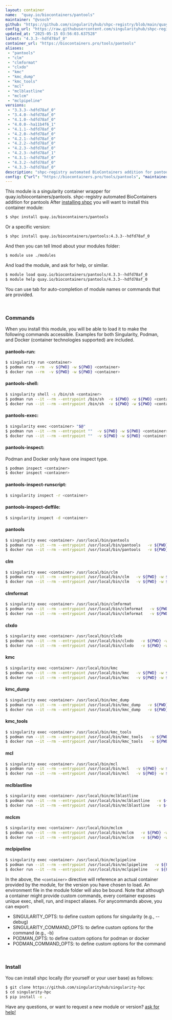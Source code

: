 ```yaml
---
layout: container
name:  "quay.io/biocontainers/pantools"
maintainer: "@vsoch"
github: "https://github.com/singularityhub/shpc-registry/blob/main/quay.io/biocontainers/pantools/container.yaml"
config_url: "https://raw.githubusercontent.com/singularityhub/shpc-registry/main/quay.io/biocontainers/pantools/container.yaml"
updated_at: "2025-05-15 03:56:03.637528"
latest: "4.3.3--hdfd78af_0"
container_url: "https://biocontainers.pro/tools/pantools"
aliases:
 - "pantools"
 - "clm"
 - "clmformat"
 - "clxdo"
 - "kmc"
 - "kmc_dump"
 - "kmc_tools"
 - "mcl"
 - "mclblastline"
 - "mclcm"
 - "mclpipeline"
versions:
 - "3.3.3--hdfd78af_0"
 - "3.4.0--hdfd78af_0"
 - "4.1.0--hdfd78af_0"
 - "4.0.0--ha11b4f6_1"
 - "4.1.1--hdfd78af_0"
 - "4.2.0--hdfd78af_0"
 - "4.2.1--hdfd78af_0"
 - "4.2.2--hdfd78af_0"
 - "4.2.3--hdfd78af_0"
 - "4.2.3--hdfd78af_1"
 - "4.3.1--hdfd78af_0"
 - "4.3.2--hdfd78af_0"
 - "4.3.3--hdfd78af_0"
description: "shpc-registry automated BioContainers addition for pantools"
config: {"url": "https://biocontainers.pro/tools/pantools", "maintainer": "@vsoch", "description": "shpc-registry automated BioContainers addition for pantools", "latest": {"4.3.3--hdfd78af_0": "sha256:92be0f8d4a2e704e234b3084fe3da009a0f5834ac294259d61fd068606f93f06"}, "tags": {"3.3.3--hdfd78af_0": "sha256:0818dc6a8f863fe62feb9e1e3558be44c2cf3175ff1412a5b6ed4bf775f57559", "3.4.0--hdfd78af_0": "sha256:1cc614cf02205cd8ccddf1215af915dde1e8db3cee6dc4a1d3df6b516d4fe85d", "4.1.0--hdfd78af_0": "sha256:6945cab3e9726e6fae54c53bca3f431a97da7f2246982b562e5f65a74b812be6", "4.0.0--ha11b4f6_1": "sha256:3900d137519b36d5b21296b7a41111f17a0c13e8ef1febe42ecc94ba41f1667d", "4.1.1--hdfd78af_0": "sha256:b3bd31de490ba8694def1eafb0e3b0756e2b6e307e958bc4ccdcad240b267799", "4.2.0--hdfd78af_0": "sha256:9b9775656a164f75d34f9faf738f89dd8ba276a274b00c2581de8830e1190e3e", "4.2.1--hdfd78af_0": "sha256:6a076e72e773eaecaed4f7185e9289a4eadf7fe7892dfee5ed679fdab1fc6745", "4.2.2--hdfd78af_0": "sha256:b6e460ee2eec354e76f53607304e977e79f03313e558d21c774d618e4d405928", "4.2.3--hdfd78af_0": "sha256:c96166613df9fe0955d024fe642a2a8dfe73ef3b8b970c3533e0842ba0acc1d2", "4.2.3--hdfd78af_1": "sha256:cadcaba3e0f85e489668e4795e26408c83bd3adf2b037bfed75bc1286b71c157", "4.3.1--hdfd78af_0": "sha256:25facf0bcaf4cca750f52b1d2a63f3d48117829a1fce52193f1d9ea9eb738d2f", "4.3.2--hdfd78af_0": "sha256:1cb0238b1fbf9ba4e2d0a435c9ed3a4491d8585dafa7b9ffe0d97a8e372ca88c", "4.3.3--hdfd78af_0": "sha256:92be0f8d4a2e704e234b3084fe3da009a0f5834ac294259d61fd068606f93f06"}, "docker": "quay.io/biocontainers/pantools", "aliases": {"pantools": "/usr/local/bin/pantools", "clm": "/usr/local/bin/clm", "clmformat": "/usr/local/bin/clmformat", "clxdo": "/usr/local/bin/clxdo", "kmc": "/usr/local/bin/kmc", "kmc_dump": "/usr/local/bin/kmc_dump", "kmc_tools": "/usr/local/bin/kmc_tools", "mcl": "/usr/local/bin/mcl", "mclblastline": "/usr/local/bin/mclblastline", "mclcm": "/usr/local/bin/mclcm", "mclpipeline": "/usr/local/bin/mclpipeline"}}
---
```


This module is a singularity container wrapper for quay.io/biocontainers/pantools.
shpc-registry automated BioContainers addition for pantools
After [installing shpc](#install) you will want to install this container module:


```bash
$ shpc install quay.io/biocontainers/pantools
```

Or a specific version:

```bash
$ shpc install quay.io/biocontainers/pantools:4.3.3--hdfd78af_0
```

And then you can tell lmod about your modules folder:

```bash
$ module use ./modules
```

And load the module, and ask for help, or similar.

```bash
$ module load quay.io/biocontainers/pantools/4.3.3--hdfd78af_0
$ module help quay.io/biocontainers/pantools/4.3.3--hdfd78af_0
```

You can use tab for auto-completion of module names or commands that are provided.

<br>

### Commands

When you install this module, you will be able to load it to make the following commands accessible.
Examples for both Singularity, Podman, and Docker (container technologies supported) are included.

#### pantools-run:

```bash
$ singularity run <container>
$ podman run --rm  -v ${PWD} -w ${PWD} <container>
$ docker run --rm  -v ${PWD} -w ${PWD} <container>
```

#### pantools-shell:

```bash
$ singularity shell -s /bin/sh <container>
$ podman run --it --rm --entrypoint /bin/sh  -v ${PWD} -w ${PWD} <container>
$ docker run --it --rm --entrypoint /bin/sh  -v ${PWD} -w ${PWD} <container>
```

#### pantools-exec:

```bash
$ singularity exec <container> "$@"
$ podman run --it --rm --entrypoint ""  -v ${PWD} -w ${PWD} <container> "$@"
$ docker run --it --rm --entrypoint ""  -v ${PWD} -w ${PWD} <container> "$@"
```

#### pantools-inspect:

Podman and Docker only have one inspect type.

```bash
$ podman inspect <container>
$ docker inspect <container>
```

#### pantools-inspect-runscript:

```bash
$ singularity inspect -r <container>
```

#### pantools-inspect-deffile:

```bash
$ singularity inspect -d <container>
```


#### pantools

```bash
$ singularity exec <container> /usr/local/bin/pantools
$ podman run --it --rm --entrypoint /usr/local/bin/pantools   -v ${PWD} -w ${PWD} <container> -c " $@"
$ docker run --it --rm --entrypoint /usr/local/bin/pantools   -v ${PWD} -w ${PWD} <container> -c " $@"
```


#### clm

```bash
$ singularity exec <container> /usr/local/bin/clm
$ podman run --it --rm --entrypoint /usr/local/bin/clm   -v ${PWD} -w ${PWD} <container> -c " $@"
$ docker run --it --rm --entrypoint /usr/local/bin/clm   -v ${PWD} -w ${PWD} <container> -c " $@"
```


#### clmformat

```bash
$ singularity exec <container> /usr/local/bin/clmformat
$ podman run --it --rm --entrypoint /usr/local/bin/clmformat   -v ${PWD} -w ${PWD} <container> -c " $@"
$ docker run --it --rm --entrypoint /usr/local/bin/clmformat   -v ${PWD} -w ${PWD} <container> -c " $@"
```


#### clxdo

```bash
$ singularity exec <container> /usr/local/bin/clxdo
$ podman run --it --rm --entrypoint /usr/local/bin/clxdo   -v ${PWD} -w ${PWD} <container> -c " $@"
$ docker run --it --rm --entrypoint /usr/local/bin/clxdo   -v ${PWD} -w ${PWD} <container> -c " $@"
```


#### kmc

```bash
$ singularity exec <container> /usr/local/bin/kmc
$ podman run --it --rm --entrypoint /usr/local/bin/kmc   -v ${PWD} -w ${PWD} <container> -c " $@"
$ docker run --it --rm --entrypoint /usr/local/bin/kmc   -v ${PWD} -w ${PWD} <container> -c " $@"
```


#### kmc_dump

```bash
$ singularity exec <container> /usr/local/bin/kmc_dump
$ podman run --it --rm --entrypoint /usr/local/bin/kmc_dump   -v ${PWD} -w ${PWD} <container> -c " $@"
$ docker run --it --rm --entrypoint /usr/local/bin/kmc_dump   -v ${PWD} -w ${PWD} <container> -c " $@"
```


#### kmc_tools

```bash
$ singularity exec <container> /usr/local/bin/kmc_tools
$ podman run --it --rm --entrypoint /usr/local/bin/kmc_tools   -v ${PWD} -w ${PWD} <container> -c " $@"
$ docker run --it --rm --entrypoint /usr/local/bin/kmc_tools   -v ${PWD} -w ${PWD} <container> -c " $@"
```


#### mcl

```bash
$ singularity exec <container> /usr/local/bin/mcl
$ podman run --it --rm --entrypoint /usr/local/bin/mcl   -v ${PWD} -w ${PWD} <container> -c " $@"
$ docker run --it --rm --entrypoint /usr/local/bin/mcl   -v ${PWD} -w ${PWD} <container> -c " $@"
```


#### mclblastline

```bash
$ singularity exec <container> /usr/local/bin/mclblastline
$ podman run --it --rm --entrypoint /usr/local/bin/mclblastline   -v ${PWD} -w ${PWD} <container> -c " $@"
$ docker run --it --rm --entrypoint /usr/local/bin/mclblastline   -v ${PWD} -w ${PWD} <container> -c " $@"
```


#### mclcm

```bash
$ singularity exec <container> /usr/local/bin/mclcm
$ podman run --it --rm --entrypoint /usr/local/bin/mclcm   -v ${PWD} -w ${PWD} <container> -c " $@"
$ docker run --it --rm --entrypoint /usr/local/bin/mclcm   -v ${PWD} -w ${PWD} <container> -c " $@"
```


#### mclpipeline

```bash
$ singularity exec <container> /usr/local/bin/mclpipeline
$ podman run --it --rm --entrypoint /usr/local/bin/mclpipeline   -v ${PWD} -w ${PWD} <container> -c " $@"
$ docker run --it --rm --entrypoint /usr/local/bin/mclpipeline   -v ${PWD} -w ${PWD} <container> -c " $@"
```



In the above, the `<container>` directive will reference an actual container provided
by the module, for the version you have chosen to load. An environment file in the
module folder will also be bound. Note that although a container
might provide custom commands, every container exposes unique exec, shell, run, and
inspect aliases. For anycommands above, you can export:

 - SINGULARITY_OPTS: to define custom options for singularity (e.g., --debug)
 - SINGULARITY_COMMAND_OPTS: to define custom options for the command (e.g., -b)
 - PODMAN_OPTS: to define custom options for podman or docker
 - PODMAN_COMMAND_OPTS: to define custom options for the command

<br>

### Install

You can install shpc locally (for yourself or your user base) as follows:

```bash
$ git clone https://github.com/singularityhub/singularity-hpc
$ cd singularity-hpc
$ pip install -e .
```

Have any questions, or want to request a new module or version? [ask for help!](https://github.com/singularityhub/singularity-hpc/issues)